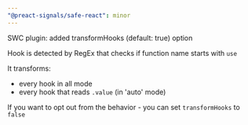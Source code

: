 ```yaml
---
"@preact-signals/safe-react": minor
---
```


SWC plugin: added transformHooks (default: true) option

Hook is detected by RegEx that checks if function name starts with `use`

It transforms:

- every hook in all mode
- every hook that reads `.value` (in 'auto' mode)

If you want to opt out from the behavior - you can set `transformHooks` to `false`
